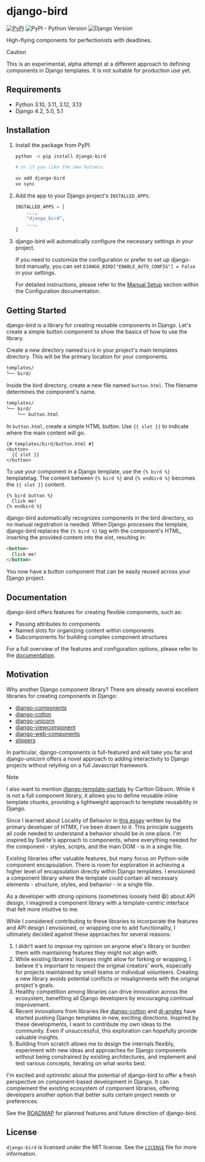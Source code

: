<!-- docs-intro-begin -->
# django-bird

[![PyPI](https://img.shields.io/pypi/v/django-bird)](https://pypi.org/project/django-bird/)
![PyPI - Python Version](https://img.shields.io/pypi/pyversions/django-bird)
![Django Version](https://img.shields.io/badge/django-4.2%20%7C%205.0%20%7C%205.1-%2344B78B?labelColor=%23092E20)
<!-- https://shields.io/badges -->
<!-- django-4.2 | 5.0 | 5.1-#44B78B -->
<!-- labelColor=%23092E20 -->

High-flying components for perfectionists with deadlines.

<!-- docs-intro-end -->
> [!CAUTION]
> This is an experimental, alpha attempt at a different approach to defining components in Django templates. It is not suitable for production use yet.

<!-- docs-content-begin -->
## Requirements

- Python 3.10, 3.11, 3.12, 3.13
- Django 4.2, 5.0, 5.1

## Installation

1. Install the package from PyPI:

    ```bash
    python -m pip install django-bird

    # or if you like the new hotness

    uv add django-bird
    uv sync
    ```

2. Add the app to your Django project's `INSTALLED_APPS`:

    ```python
    INSTALLED_APPS = [
        ...,
        "django_bird",
        ...,
    ]
    ```

3. django-bird will automatically configure the necessary settings in your project.

    If you need to customize the configuration or prefer to set up django-bird manually, you can set `DJANGO_BIRD["ENABLE_AUTO_CONFIG"] = False` in your settings.

    For detailed instructions, please refer to the [Manual Setup](https://django-bird.readthedocs.io/configuration.html#manual-setup) section within the Configuration documentation.

## Getting Started

django-bird is a library for creating reusable components in Django. Let's create a simple button component to show the basics of how to use the library.

Create a new directory named `bird` in your project's main templates directory. This will be the primary location for your components.

```bash
templates/
└── bird/
```

Inside the bird directory, create a new file named `button.html`. The filename determines the component's name.

```bash
templates/
└── bird/
    └── button.html
```

In `button.html`, create a simple HTML button. Use `{{ slot }}` to indicate where the main content will go.

```htmldjango
{# templates/bird/button.html #}
<button>
  {{ slot }}
</button>
```

To use your component in a Django template, use the `{% bird %}` templatetag. The content between `{% bird %}` and `{% endbird %}` becomes the `{{ slot }}` content.

```htmldjango
{% bird button %}
  Click me!
{% endbird %}
```

django-bird automatically recognizes components in the bird directory, so no manual registration is needed. When Django processes the template, django-bird replaces the `{% bird %}` tag with the component's HTML, inserting the provided content into the slot, resulting in:

```html
<button>
  Click me!
</button>
```

You now have a button component that can be easily reused across your Django project.
<!-- docs-content-end -->

## Documentation

django-bird offers features for creating flexible components, such as:

- Passing attributes to components
- Named slots for organizing content within components
- Subcomponents for building complex component structures

For a full overview of the features and configuration options, please refer to the [documentation](https://bird.readthedocs.io).

## Motivation

Why another Django component library? There are already several excellent libraries for creating components in Django:

- [django-components](https://github.com/EmilStenstrom/django-components)
- [django-cotton](https://github.com/wrabit/django-cotton)
- [django-unicorn](https://github.com/adamghill/django-unicorn)
- [django-viewcomponent](https://github.com/rails-inspire-django/django-viewcomponent)
- [django-web-components](https://github.com/Xzya/django-web-components)
- [slippers](https://github.com/mixxorz/slippers)

In particular, django-components is full-featured and will take you far and django-unicorn offers a novel approach to adding interactivity to Django projects without relyihng on a full Javascript framework.

> [!NOTE]
> I also want to mention [django-template-partials](https://github.com/carltongibson/django-template-partials) by Carlton Gibson. While it is not a full component library, it allows you to define reusable inline template chunks, providing a lightweight approach to template reusability in Django.

Since I learned about Locality of Behavior in [this essay](https://htmx.org/essays/locality-of-behaviour/) written by the primary developer of HTMX, I've been drawn to it. This principle suggests all code needed to understand a behavior should be in one place. I'm inspired by Svelte's approach to components, where everything needed for the component - styles, scripts, and the main DOM - is in a single file.

Existing libraries offer valuable features, but many focus on Python-side component encapsulation. There is room for exploration in achieving a higher level of encapsulation directly within Django templates. I envisioned a component library where the template could contain all necessary elements - structure, styles, and behavior - in a single file.

As a developer with strong opinions (sometimes loosely held 😄) about API design, I imagined a component library with a template-centric interface that felt more intuitive to me.

While I considered contributing to these libraries to incorporate the features and API design I envisioned, or wrapping one to add functionality, I ultimately decided against these approaches for several reasons:

1. I didn't want to impose my opinion on anyone else's library or burden them with maintaining features they might not align with.
2. While existing libraries' licenses might allow for forking or wrapping, I believe it's important to respect the original creators' work, especially for projects maintained by small teams or individual volunteers. Creating a new library avoids potential conflicts or misalignments with the original project's goals.
3. Healthy competition among libraries can drive innovation across the ecosystem, benefiting all Django developers by encouraging continual improvement.
4. Recent innovations from libraries like [django-cotton](https://github.com/wrabit/django-cotton) and [dj-angles](https://github.com/adamghill/dj-angles) have started pushing Django templates in new, exciting directions. Inspired by these developments, I want to contribute my own ideas to the community. Even if unsuccessful, this exploration can hopefully provide valuable insights.
5. Building from scratch allows me to design the internals flexibly, experiment with new ideas and approaches for Django components without being constrained by existing architectures, and implement and test various concepts, iterating on what works best.

I'm excited and optimistic about the potential of django-bird to offer a fresh perspective on component-based development in Django. It can complement the existing ecosystem of component libraries, offering developers another option that better suits certain project needs or preferences.

See the [ROADMAP](ROADMAP.md) for planned features and future direction of django-bird.

## License

`django-bird` is licensed under the MIT license. See the [`LICENSE`](LICENSE) file for more information.
